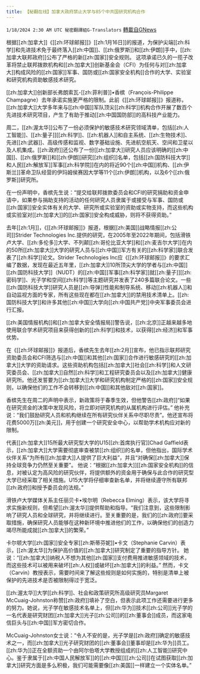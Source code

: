 ```yaml
---
title: 【秘翻在线】加拿大政府禁止大学与85个中共国研究机构合作
---
```

`1/18/2024 2:30 AM UTC 秘密翻譯組G-Translators` [轉載自GNews](https://gnews.org/articles/2230252)

根据[[zh:加拿大]]《[[zh:环球邮报]]》[[zh:1月16日]]的报道，为保护尖端[[zh:科学]]和先进技术免于最终落入[[zh:中国]]、[[zh:俄罗斯]]和[[zh:伊朗]]手中，[[zh:加拿大联邦政府]]公布了严格的新[[zh:国家]]安全规则。 这项承诺已久的一揽子改革将禁止联邦拨款机构和[[zh:加拿大]]创新基金会（CFI）为任何与对[[zh:加拿大]]构成风险的[[zh:国家]]军事、国防或[[zh:国家安全机构]]合作的大学、实验室和研究机构资助敏感技术研究。

[[zh:加拿大]]创新部长弗朗索瓦\-[[zh:菲利普]]•香槟（François-Philippe Champagne）去年承诺实施更严格的限制。此前《[[zh:环球邮报]]》报道称，[[zh:加拿大]]大学多年来与[[zh:中国]]军队顶尖[[zh:科学]]机构合作开展了数百个先进技术研究项目，产生了有助于推动[[zh:中国国防部]]的高科技产业能力。

周二，[[zh:渥太华]]公布了一份必须保护的敏感技术研究领域清单，包括[[zh:人工智能]]、[[zh:量子]][[zh:科学]]、[[zh:机器人]]和自主系统、[[zh:生物技术]]、先进[[zh:武器]]、高级传感和监视、数字基础设施、先进航空航天、空间和卫星以及人机集成。[[zh:政府]]还公布了一份[[zh:加拿大]]研究人员应该明确的[[zh:中国]]、[[zh:俄罗斯]]和[[zh:伊朗]]研究[[zh:组织]]名单，包括[[zh:国防科技大学]]和人民[[zh:解放军]]军事[[zh:科学院]]在内的将近90个[[zh:中国]]机构、[[zh:伊斯兰]]革命卫队经营的伊玛姆侯赛因大学等11个[[zh:伊朗]]机构，以及6个[[zh:俄罗斯]]研究所。

在一份声明中，香槟先生说：“提交给联邦拨款委员会和CFI的研究捐助和资金申请中，如果参与捐助支持的活动的任何研究人员隶属于或接受与军事、国防或[[zh:国家]]安全实体有关的大学、研究所或实验室的资助或实物支持，而这些机构或实验室对[[zh:加拿大]]的[[zh:国家]]安全构成威胁，则将不获得资助。”

去年[[zh:1月]]，《[[zh:环球邮报]]》报道，根据[[zh:美国]]战略情报[[zh:公司]]Strider Technologies Inc.提供的研究，在2005年至2022年期间，包括滑铁卢大学、[[zh:多伦多]]大学、不列颠[[zh:哥伦比亚大学]]和[[zh:麦吉尔大学]]在内的50所[[zh:加拿大]]大学的研究人员与[[zh:中国]]军方有关的[[zh:科学家]]联合发表了[[zh:科学]]论文。Strider Technologies Inc应《[[zh:环球邮报]]》的要求汇编了数据，发现在最近五年里，[[zh:加拿大]]10所顶尖大学的学者与[[zh:中国]][[zh:国防科技大学]]（NUDT）的[[zh:中国]]军事[[zh:科学家]]就[[zh:量子]][[zh:密码学]]、光子学和空间[[zh:科学]]等主题研究并发表了240多篇联合论文。一些[[zh:国防科技大学]]研究人员是[[zh:导弹]]性能和制导系统、移动[[zh:机器人]]和自动监视方面的专家，所有这些现在都在[[zh:加拿大]]的禁用技术清单上。[[zh:国防科技大学]]和许多其他[[zh:中国]]大学向[[zh:中国共产党]]中央军事委员会进行汇报。

[[zh:美国情报机构]]和[[zh:加拿大安全情报局]]警告说，[[zh:北京]]正越来越多地使用联合学术研究项目来获得创新的[[zh:科学]]和技术，以获得[[zh:经济]]和军事优势。

在《[[zh:环球邮报]]》报道后，香槟先生去年[[zh:2月]]宣布，他已指示联邦研究资助委员会和CFI筛选与[[zh:中国]]和其他[[zh:国家]]合作进行敏感研究的[[zh:加拿大]]大学的资助请求。这些资助机构包括[[zh:加拿大]]社会[[zh:科学]]和人文研究委员会、[[zh:加拿大]]自然[[zh:科学]]和工程研究委员会以及[[zh:加拿大]]健康研究所。他还发誓要为[[zh:加拿大]]大学和研究机构制定严格的[[zh:国家]]安全规则，以确保他们的工作不会转移到[[zh:中国]]和其他敌对[[zh:国家]]。

香槟先生在周二的声明中表示，新政策将于春季生效，但他警告[[zh:政府]]“如果在研究资金的决策中发现风险，将立即对研究机构的从属机构进行评估。” 他补充说：“我们鼓励研究人员和机构继续在所有研究伙伴关系中尽职尽责”。他还宣布将花费5000万[[zh:美元]]，用于创建一个研究安全中心，以帮助学术机构应对新的限制。

代表[[zh:加拿大]]15所最大研究型大学的U15[[zh:首席执行官]]Chad Gaffield表示，[[zh:加拿大]]大学需要彻底审查被禁[[zh:组织]]的名单，但他指出，国际学术伙伴关系“为所有[[zh:加拿大]]人提供了巨大利益”，并且“对确保[[zh:加拿大]]保持全球竞争力仍然至关重要”。 他说：“根据[[zh:加拿大]][[zh:国家安全机构]]的信息，对被认定为高风险的研究伙伴，将提供额外的资金用于确保与此合作的研究型大学已经采取了相关措施。U15大学将仔细审查新名单，并将继续遵守所有联邦[[zh:政府]]和授予委员会的法规。”

滑铁卢大学媒体关系主任丽贝卡•埃尔明（Rebecca Elming）表示，该大学将寻求实施新规则，但希望[[zh:渥太华]]提供帮助和指导。“我们注意到，这些限制影响了研究人员和全球研究，并将继续进行。至关重要的是，我们的[[zh:政府]]要采取措施，确保研究人员能够在这种新环境中推进他们的工作，以确保他们的创造力竭尽所能成就[[zh:加拿大]]的繁荣。”

卡尔顿大学[[zh:国家]]安全专家[[zh:斯蒂芬妮]]•卡文（Stephanie Carvin）表示，[[zh:渥太华]]为保护高价值的[[zh:加拿大]]研究制定了重要的指导方针。 她说：“[[zh:加拿大]]纳税人不想为其他[[zh:国家]]支付费用推进敏感领域的技术，而这些技术可以被用来破坏[[zh:人权]]或破坏[[zh:加拿大]]的利益。” 然而，卡文（Carvin）教授表示，需要时间来了解这些规则是如何实施的，特别是清单上被保护的先进技术是否被限制得过于宽泛。

[[zh:渥太华]]大学[[zh:科学]]、社会和政策研究所高级研究员Margaret McCuaig-Johnston称赞[[zh:政府]]填补了空白，但表示此项工作还需要进行更多的努力。她说，光子学在敏感技术名单上，但[[zh:华为]]技术[[zh:公司]]光子学的一名代表是研究财团[[zh:加拿大]]光子[[zh:公司]]的[[zh:董事会]]成员，而这家电信巨头与[[zh:中国]]军方密切合作。

McCuaig-Johnston女士说：“令人不安的是，光子学是[[zh:政府]]确定的敏感技术之一，而[[zh:加拿大]]光子研究财团的[[zh:董事会]]董事却是[[zh:华为]]员工。[[zh:华为]]正在全额资助一个由阿尔伯塔大学教授组成的[[zh:人工智能]]研究中心。鉴于隶属于[[zh:中国人民解放军]]的[[zh:中国]][[zh:公司]]在试图获取[[zh:加拿大]]研究方面是多么积极，我们可能需要像[[zh:美国]]一样建立一个实体名单。”

